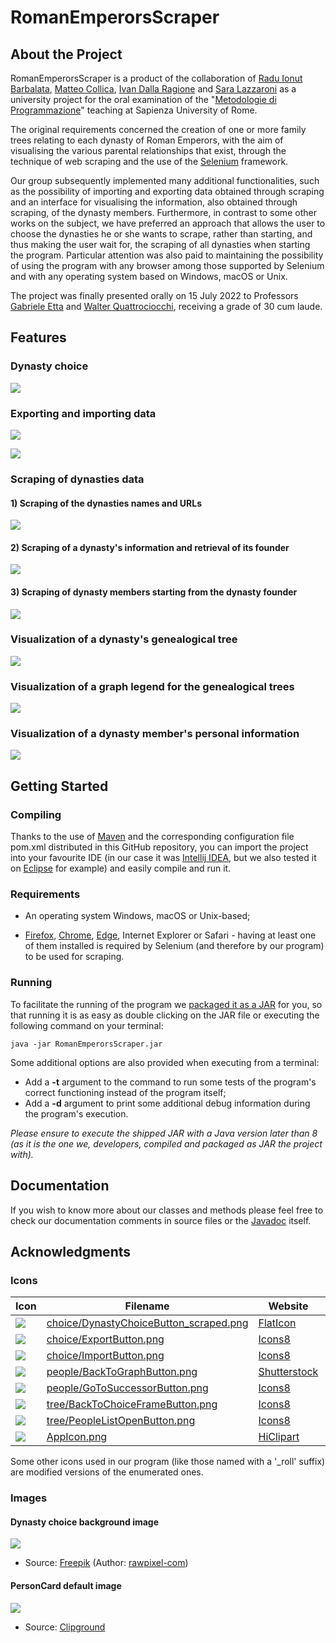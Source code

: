 # RomanEmperorsScraper

## About the Project

RomanEmperorsScraper is a product of the collaboration of [Radu Ionut Barbalata](https://github.com/i0nut02/), [Matteo Collica](https://github.com/matypist/), [Ivan Dalla Ragione](https://github.com/Ivanettoss/) and [Sara Lazzaroni](https://github.com/saralazza/) as a university project for the oral examination of the "[Metodologie di Programmazione](https://corsidilaurea.uniroma1.it/it/view-course-details/2021/29923/20210916103754/ad1151e3-90e5-4009-801c-8d867e9dc12f/68651d4a-a4bd-430f-a2c9-0627c5463bf7/0fa6b253-7608-4a35-9065-0c61929ea3a5/4c972aa5-ec0a-4b9d-8208-917d257aa78a)" teaching at Sapienza University of Rome.

The original requirements concerned the creation of one or more family trees relating to each dynasty of Roman Emperors, with the aim of visualising the various parental relationships that exist, through the technique of web scraping and the use of the [Selenium](https://www.selenium.dev/) framework.

Our group subsequently implemented many additional functionalities, such as the possibility of importing and exporting data obtained through scraping and an interface for visualising the information, also obtained through scraping, of the dynasty members. Furthermore, in contrast to some other works on the subject, we have preferred an approach that allows the user to choose the dynasties he or she wants to scrape, rather than starting, and thus making the user wait for, the scraping of all dynasties when starting the program. Particular attention was also paid to maintaining the possibility of using the program with any browser among those supported by Selenium and with any operating system based on Windows, macOS or Unix.

The project was finally presented orally on 15 July 2022 to Professors [Gabriele Etta](https://research.uniroma1.it/researcher/663eaa627732b762ffb27f464fbb77da63a5bae2f887e36c98aeaa42) and [Walter Quattrociocchi](https://corsidilaurea.uniroma1.it/user/37050), receiving a grade of 30 cum laude.

## Features

### Dynasty choice
![](.github/screenshots/Dynasty_choice.jpg)

### Exporting and importing data
![](.github/screenshots/Exporting.png)

![](.github/screenshots/Importing.png)

### Scraping of dynasties data

#### 1) Scraping of the dynasties names and URLs

![](.github/screenshots/Scraping_1.png)

#### 2) Scraping of a dynasty's information and retrieval of its founder

![](.github/screenshots/Scraping_2.png)

#### 3) Scraping of dynasty members starting from the dynasty founder

![](.github/screenshots/Scraping_3.png)

### Visualization of a dynasty's genealogical tree
![](.github/screenshots/Dynasty_tree.png)

### Visualization of a graph legend for the genealogical trees
![](.github/screenshots/Dynasty_tree_legend.png)

### Visualization of a dynasty member's personal information
![](.github/screenshots/Dynasty_member.png)

## Getting Started

### Compiling

Thanks to the use of [Maven](https://maven.apache.org/) and the corresponding configuration file pom.xml distributed in this GitHub repository, you can import the project into your favourite IDE (in our case it was [Intellij IDEA](https://www.jetbrains.com/idea/), but we also tested it on [Eclipse](https://eclipseide.org/release/) for example) and easily compile and run it.

### Requirements

* An operating system Windows, macOS or Unix-based;

* [Firefox](https://www.mozilla.org/it/firefox/new/), [Chrome](https://www.google.it/chrome/index.html), [Edge](https://www.microsoft.com/it-it/edge), Internet Explorer or Safari - having at least one of them installed is required by Selenium (and therefore by our program) to be used for scraping.

### Running

To facilitate the running of the program we [packaged it as a JAR](https://github.com/matypist/RomanEmperorsScraper/releases/latest/) for you, so that running it is as easy as double clicking on the JAR file or executing the following command on your terminal:
```
java -jar RomanEmperorsScraper.jar
```

Some additional options are also provided when executing from a terminal:
* Add a **-t** argument to the command to run some tests of the program's correct functioning instead of the program itself;
* Add a **-d** argument to print some additional debug information during the program's execution.

*Please ensure to execute the shipped JAR with a Java version later than 8 (as it is the one we, developers, compiled and packaged as JAR the project with).*

## Documentation

If you wish to know more about our classes and methods please feel free to check our documentation comments in source files or the [Javadoc](https://matypist.github.io/RomanEmperorsScraper/) itself.

## Acknowledgments

### Icons

| Icon                                                                                  | Filename                                                                                                                   | Website                                         | Author                                                             |
|---------------------------------------------------------------------------------------|----------------------------------------------------------------------------------------------------------------------------|-------------------------------------------------|--------------------------------------------------------------------|
| ![](src/main/resources/resources/images/icons/choice/DynastyChoiceButton_scraped.png) | [choice/DynastyChoiceButton_scraped.png](src/main/resources/resources/images/icons/choice/DynastyChoiceButton_scraped.png) | [FlatIcon](https://www.flaticon.com/)           | [Freepik](https://www.flaticon.com/authors/freepik)                |
| ![](src/main/resources/resources/images/icons/choice/ExportButton.png)                | [choice/ExportButton.png](src/main/resources/resources/images/icons/choice/ExportButton.png)                               | [Icons8](https://icons8.com/)                   | [xnimrodx](https://icons8.com/icons/authors/3ayxolOIttPV/xnimrodx) |
| ![](src/main/resources/resources/images/icons/choice/ImportButton.png)                | [choice/ImportButton.png](src/main/resources/resources/images/icons/choice/ImportButton.png)                               | [Icons8](https://icons8.com/)                   | [xnimrodx](https://icons8.com/icons/authors/3ayxolOIttPV/xnimrodx) |
| ![](src/main/resources/resources/images/icons/people/BackToGraphButton.png)           | [people/BackToGraphButton.png](src/main/resources/resources/images/icons/people/BackToGraphButton.png)                     | [Shutterstock](https://www.shutterstock.com/it) | [vectorwin](https://www.shutterstock.com/it/g/vectorwin)           |
| ![](src/main/resources/resources/images/icons/people/GoToSuccessorButton.png)         | [people/GoToSuccessorButton.png](src/main/resources/resources/images/icons/people/GoToSuccessorButton.png)                 | [Icons8](https://icons8.com/)                   | [Icons8](https://icons8.com/about)                                 |
| ![](src/main/resources/resources/images/icons/tree/BackToChoiceFrameButton.png)       | [tree/BackToChoiceFrameButton.png](src/main/resources/resources/images/icons/tree/BackToChoiceFrameButton.png)             | [Icons8](https://icons8.com/)                   | [Icons8](https://icons8.com/about)                                 |
| ![](src/main/resources/resources/images/icons/tree/PeopleListOpenButton.png)          | [tree/PeopleListOpenButton.png](src/main/resources/resources/images/icons/tree/PeopleListOpenButton.png)                   | [Icons8](https://icons8.com/)                   | [Icons8](https://icons8.com/about)                                 |
| ![](src/main/resources/resources/images/icons/AppIcon.png)                            | [AppIcon.png](src/main/resources/resources/images/icons/AppIcon.png)                                                       | [HiClipart](https://www.hiclipart.com/)         |                                                                    |

Some other icons used in our program (like those named with a '_roll' suffix) are modified versions of the enumerated ones.

### Images

#### Dynasty choice background image
![](src/main/resources/resources/images/DynastyChoiceFrame_bgImage.jpeg)
* Source: [Freepik](https://www.freepik.com/free-photo/close-up-white-marble-texture-background_3472378.htm) (Author: [rawpixel-com](https://www.freepik.com/author/rawpixel-com))


#### PersonCard default image
![](src/main/resources/resources/images/PersonCard_defaultImage.png)
* Source: [Clipground](https://clipground.com/spqr-clipart.html)
